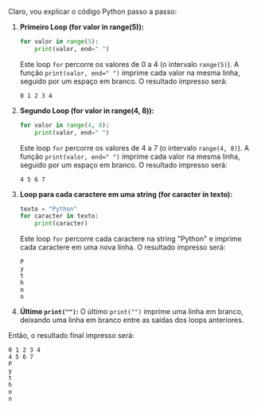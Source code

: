 Claro, vou explicar o código Python passo a passo:

1. **Primeiro Loop (for valor in range(5)):**
   ```python
   for valor in range(5):
       print(valor, end=" ")
   ```
   Este loop `for` percorre os valores de 0 a 4 (o intervalo `range(5)`). A função `print(valor, end=" ")` imprime cada valor na mesma linha, seguido por um espaço em branco. O resultado impresso será:
   ```
   0 1 2 3 4
   ```

2. **Segundo Loop (for valor in range(4, 8)):**
   ```python
   for valor in range(4, 8):
       print(valor, end=" ")
   ```
   Este loop `for` percorre os valores de 4 a 7 (o intervalo `range(4, 8)`). A função `print(valor, end=" ")` imprime cada valor na mesma linha, seguido por um espaço em branco. O resultado impresso será:
   ```
   4 5 6 7
   ```

3. **Loop para cada caractere em uma string (for caracter in texto):**
   ```python
   texto = "Python"
   for caracter in texto:
       print(caracter)
   ```
   Este loop `for` percorre cada caractere na string "Python" e imprime cada caractere em uma nova linha. O resultado impresso será:
   ```
   P
   y
   t
   h
   o
   n
   ```

4. **Último `print("")`:**
   O último `print("")` imprime uma linha em branco, deixando uma linha em branco entre as saídas dos loops anteriores.

Então, o resultado final impresso será:
```
0 1 2 3 4 
4 5 6 7 
P
y
t
h
o
n
```
